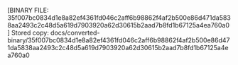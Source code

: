 [BINARY FILE: 35f007bc0834d1e8a82ef4361fd046c2aff6b98862f4af2b500e86d471da5838aa2493c2c48d5a619d7903920a62d30615b2aad7b8fd1b67125a4ea760a0]
Stored copy: docs/converted-binary/35f007bc0834d1e8a82ef4361fd046c2aff6b98862f4af2b500e86d471da5838aa2493c2c48d5a619d7903920a62d30615b2aad7b8fd1b67125a4ea760a0
